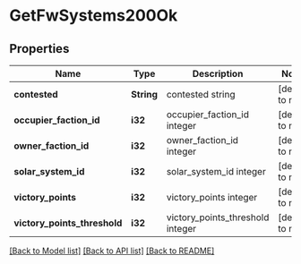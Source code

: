 # GetFwSystems200Ok

## Properties
Name | Type | Description | Notes
------------ | ------------- | ------------- | -------------
**contested** | **String** | contested string | [default to null]
**occupier_faction_id** | **i32** | occupier_faction_id integer | [default to null]
**owner_faction_id** | **i32** | owner_faction_id integer | [default to null]
**solar_system_id** | **i32** | solar_system_id integer | [default to null]
**victory_points** | **i32** | victory_points integer | [default to null]
**victory_points_threshold** | **i32** | victory_points_threshold integer | [default to null]

[[Back to Model list]](../README.md#documentation-for-models) [[Back to API list]](../README.md#documentation-for-api-endpoints) [[Back to README]](../README.md)


